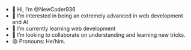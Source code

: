 - 👋 Hi, I’m @NewCoder936
- 👀 I’m interested in being an extremely advanced in web development and AI
- 🌱 I’m currently learning web development
- 💞️ I’m looking to collaborate on understanding and learning new tricks.
- 😄 Pronouns: He/him.

<!---
NewCoder936/NewCoder936 is a ✨ special ✨ repository because its `README.md` (this file) appears on your GitHub profile.
You can click the Preview link to take a look at your changes.
--->
